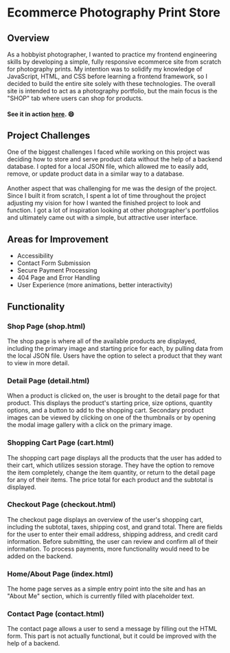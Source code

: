 # Ecommerce Photography Print Store

## Overview
As a hobbyist photographer, I wanted to practice my frontend engineering skills by developing a simple, fully responsive ecommerce site from scratch for photography prints. My intention was to solidify my knowledge of JavaScript, HTML, and CSS before learning a frontend framework, so I decided to build the entire site solely with these technologies. The overall site is intended to act as a photography portfolio, but the main focus is the "SHOP" tab where users can shop for products.
#### See it in action <a href="https://mheyda-print-store.netlify.app/shop.html" target="_blank"><ins>here</ins></a>. :smile:

## Project Challenges
One of the biggest challenges I faced while working on this project was deciding how to store and serve product data without the help of a backend database. I opted for a local JSON file, which allowed me to easily add, remove, or update product data in a similar way to a database. 
<br>
<br>
Another aspect that was challenging for me was the design of the project. Since I built it from scratch, I spent a lot of time throughout the project adjusting my vision for how I wanted the finished project to look and function. I got a lot of inspiration looking at other photographer's portfolios and ultimately came out with a simple, but attractive user interface. 

## Areas for Improvement
<ul>
    <li>Accessibility</li>
    <li>Contact Form Submission</li>
    <li>Secure Payment Processing</li>
    <li>404 Page and Error Handling</li>
    <li>User Experience (more animations, better interactivity)</li>
</ul>

## Functionality
### Shop Page (shop.html)
The shop page is where all of the available products are displayed, including the primary image and starting price for each, by pulling data from the local JSON file. Users have the option to select a product that they want to view in more detail.

### Detail Page (detail.html)
When a product is clicked on, the user is brought to the detail page for that product. This displays the product's starting price, size options, quantity options, and a button to add to the shopping cart. Secondary product images can be viewed by clicking on one of the thumbnails or by opening the modal image gallery with a click on the primary image. 

### Shopping Cart Page (cart.html)
The shopping cart page displays all the products that the user has added to their cart, which utilizes session storage. They have the option to remove the item completely, change the item quantity, or return to the detail page for any of their items. The price total for each product and the subtotal is displayed.

### Checkout Page (checkout.html)
The checkout page displays an overview of the user's shopping cart, including the subtotal, taxes, shipping cost, and grand total. There are fields for the user to enter their email address, shipping address, and credit card information. Before submitting, the user can review and confirm all of their information. To process payments, more functionality would need to be added on the backend.

### Home/About Page (index.html)
The home page serves as a simple entry point into the site and has an "About Me" section, which is currently filled with placeholder text. 

### Contact Page (contact.html)
The contact page allows a user to send a message by filling out the HTML form. This part is not actually functional, but it could be improved with the help of a backend.
